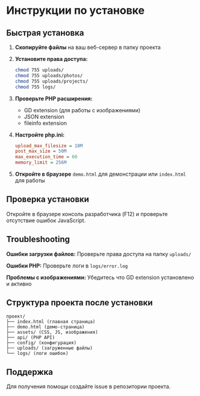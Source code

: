 # Инструкции по установке

## Быстрая установка

1. **Скопируйте файлы** на ваш веб-сервер в папку проекта

2. **Установите права доступа:**
   ```bash
   chmod 755 uploads/
   chmod 755 uploads/photos/
   chmod 755 uploads/projects/
   chmod 755 logs/
   ```

3. **Проверьте PHP расширения:**
    - GD extension (для работы с изображениями)
    - JSON extension
    - fileinfo extension

4. **Настройте php.ini:**
   ```ini
   upload_max_filesize = 10M
   post_max_size = 50M
   max_execution_time = 60
   memory_limit = 256M
   ```

5. **Откройте в браузере** `demo.html` для демонстрации или `index.html` для работы

## Проверка установки

Откройте в браузере консоль разработчика (F12) и проверьте отсутствие ошибок JavaScript.

## Troubleshooting

**Ошибки загрузки файлов:** Проверьте права доступа на папку `uploads/`

**Ошибки PHP:** Проверьте логи в `logs/error.log`

**Проблемы с изображениями:** Убедитесь что GD extension установлено и активно

## Структура проекта после установки

```
проект/
├── index.html (главная страница)
├── demo.html (демо-страница) 
├── assets/ (CSS, JS, изображения)
├── api/ (PHP API)
├── config/ (конфигурация)
├── uploads/ (загруженные файлы)
└── logs/ (логи ошибок)
```

## Поддержка

Для получения помощи создайте issue в репозитории проекта.